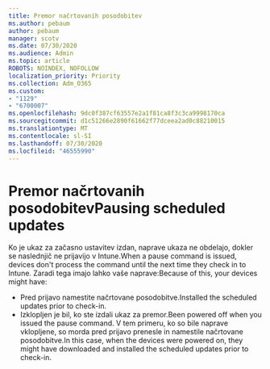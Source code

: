 ```yaml
---
title: Premor načrtovanih posodobitev
ms.author: pebaum
author: pebaum
manager: scotv
ms.date: 07/30/2020
ms.audience: Admin
ms.topic: article
ROBOTS: NOINDEX, NOFOLLOW
localization_priority: Priority
ms.collection: Adm_O365
ms.custom:
- "1129"
- "6700007"
ms.openlocfilehash: 9dc0f387cf63557e2a1f81ca8f3c3ca9998170ca
ms.sourcegitcommit: d1c51266e2890f61662f77dceea2ad0c88210015
ms.translationtype: MT
ms.contentlocale: sl-SI
ms.lasthandoff: 07/30/2020
ms.locfileid: "46555990"
---
```

# <a name="pausing-scheduled-updates"></a><span data-ttu-id="1269f-102">Premor načrtovanih posodobitev</span><span class="sxs-lookup"><span data-stu-id="1269f-102">Pausing scheduled updates</span></span>

<span data-ttu-id="1269f-103">Ko je ukaz za začasno ustavitev izdan, naprave ukaza ne obdelajo, dokler se naslednjič ne prijavijo v Intune.</span><span class="sxs-lookup"><span data-stu-id="1269f-103">When a pause command is issued, devices don't process the command until the next time they check in to Intune.</span></span> <span data-ttu-id="1269f-104">Zaradi tega imajo lahko vaše naprave:</span><span class="sxs-lookup"><span data-stu-id="1269f-104">Because of this, your devices might have:</span></span>

- <span data-ttu-id="1269f-105">Pred prijavo namestite načrtovane posodobitve.</span><span class="sxs-lookup"><span data-stu-id="1269f-105">Installed the scheduled updates prior to check-in.</span></span>
- <span data-ttu-id="1269f-106">Izklopljen je bil, ko ste izdali ukaz za premor.</span><span class="sxs-lookup"><span data-stu-id="1269f-106">Been powered off when you issued the pause command.</span></span> <span data-ttu-id="1269f-107">V tem primeru, ko so bile naprave vklopljene, so morda pred prijavo prenesle in namestile načrtovane posodobitve.</span><span class="sxs-lookup"><span data-stu-id="1269f-107">In this case, when the devices were powered on, they might have downloaded and installed the scheduled updates prior to check-in.</span></span>
